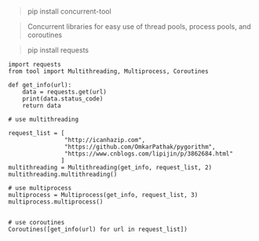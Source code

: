 > pip install concurrent-tool

> Concurrent libraries for easy use of thread pools, process pools, and coroutines

> pip install requests
```
import requests
from tool import Multithreading, Multiprocess, Coroutines

def get_info(url):
    data = requests.get(url)
    print(data.status_code)
    return data

# use multithreading

request_list = [
                "http://icanhazip.com",
                "https://github.com/OmkarPathak/pygorithm",
                "https://www.cnblogs.com/lipijin/p/3862684.html"
               ]
multithreading = Multithreading(get_info, request_list, 2)
multithreading.multithreading()

# use multiprocess
multiprocess = Multiprocess(get_info, request_list, 3)
multiprocess.multiprocess()


# use coroutines
Coroutines([get_info(url) for url in request_list])
```
